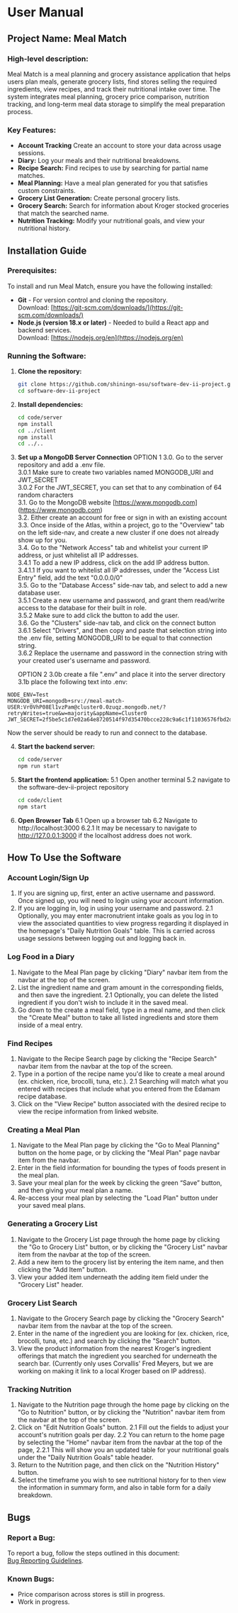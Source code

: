 # User Manual

## Project Name: Meal Match

### High-level description:
Meal Match is a meal planning and grocery assistance application that helps users plan meals, generate grocery lists, find stores selling the required ingredients, view recipes, and track their nutritional intake over time. The system integrates meal planning, grocery price comparison, nutrition tracking, and long-term meal data storage to simplify the meal preparation process.

### Key Features:
- **Account Tracking** Create an account to store your data across usage sessions.
- **Diary:** Log your meals and their nutritional breakdowns.
- **Recipe Search:** Find recipes to use by searching for partial name matches.
- **Meal Planning:** Have a meal plan generated for you that satisfies custom constraints.
- **Grocery List Generation:** Create personal grocery lists.
- **Grocery Search:** Search for information about Kroger stocked groceries that match the searched name.
- **Nutrition Tracking:** Modify your nutritional goals, and view your nutritional history.

## Installation Guide

### Prerequisites:
To install and run Meal Match, ensure you have the following installed:
- **Git** - For version control and cloning the repository.  
  Download: [https://git-scm.com/downloads/](https://git-scm.com/downloads/)
- **Node.js (version 18.x or later)** - Needed to build a React app and backend services.  
  Download: [https://nodejs.org/en](https://nodejs.org/en)

### Running the Software:
1. **Clone the repository:**
    ```bash
    git clone https://github.com/shiningn-osu/software-dev-ii-project.git
    cd software-dev-ii-project
    ```
2. **Install dependencies:**
    ```bash
    cd code/server
    npm install
    cd ../client
    npm install
    cd ../..
    ```
3. **Set up a MongoDB Server Connection**
   OPTION 1
    3.0. Go to the server repository and add a .env file.  
      3.0.1 Make sure to create two variables named MONGODB_URI and JWT_SECRET  
      3.0.2 For the JWT_SECRET, you can set that to any combination of 64 random characters  
    3.1. Go to the MongoDB website [https://www.mongodb.com] (https://www.mongodb.com)  
    3.2. Either create an account for free or sign in with an existing account  
    3.3. Once inside of the Atlas, within a project, go to the "Overview" tab on the left side-nav, and create a new cluster if one does not already show up for you.   
    3.4. Go to the "Network Access" tab and whitelist your current IP address, or just whitelist all IP addresses.  
      3.4.1 To add a new IP address, click on the add IP address button.  
        3.4.1.1 If you want to whitelist all IP addresses, under the "Access List Entry" field, add the text "0.0.0.0/0"  
    3.5. Go to the "Database Access" side-nav tab, and select to add a new database user.   
      3.5.1 Create a new username and password, and grant them read/write access to the database for their built in role.  
      3.5.2 Make sure to add click the button to add the user.  
    3.6. Go the "Clusters" side-nav tab, and click on the connect button  
      3.6.1 Select "Drivers", and then copy and paste that selection string into the .env file, setting MONGODB_URI to be equal to that connection string.  
      3.6.2 Replace the username and password in the connection string with your created user's username and password.
   
   OPTION 2
   3.0b create a file ".env" and place it into the server directory
   3.1b place the following text into .env:
```
NODE_ENV=Test 
MONGODB_URI=mongodb+srv://meal-match-USER:Vr0VhP08El1vzPam@cluster0.0zuqz.mongodb.net/?retryWrites=true&w=majority&appName=Cluster0
JWT_SECRET=2f5be5c1d7e02a64e8720514f97d35470bcce228c9a6c1f11036576fbd2dbe0f
```

  Now the server should be ready to run and connect to the database.
   
4. **Start the backend server:**
    ```bash
    cd code/server
    npm run start
    ```
5. **Start the frontend application:**
    5.1 Open another terminal
    5.2 navigate to the software-dev-ii-project repository
    ```bash
    cd code/client
    npm start
    ```
6. **Open Browser Tab**
    6.1 Open up a browser tab
    6.2 Navigate to http://localhost:3000
      6.2.1 It may be necessary to navigate to http://127.0.0.1:3000 if the localhost address does not work.

## How To Use the Software

### Account Login/Sign Up
1. If you are signing up, first, enter an active username and password. Once signed up, you will need to login using your account information.
2. If you are logging in, log in using your username and password.
  2.1 Optionally, you may enter macronutrient intake goals as you log in to view the associated quantities to view progress regarding it displayed in the homepage's "Daily Nutrition Goals" table. This is carried across usage sessions between logging out and logging back in.

### Log Food in a Diary
1. Navigate to the Meal Plan page by clicking "Diary" navbar item from the navbar at the top of the screen.
2. List the ingredient name and gram amount in the corresponding fields, and then save the ingredient.
  2.1 Optionally, you can delete the listed ingredient if you don't wish to include it in the saved meal.
3. Go down to the create a meal field, type in a meal name, and then click the "Create Meal" button to take all listed ingredients and store them inside of a meal entry.

### Find Recipes
1. Navigate to the Recipe Search page by clicking the "Recipe Search" navbar item from the navbar at the top of the screen.
2. Type in a portion of the recipe name you'd like to create a meal around (ex. chicken, rice, brocolli, tuna, etc.).
  2.1 Searching will match what you entered with recipes that include what you entered from the Edamam recipe database.
3. Click on the "View Recipe" button associated with the desired recipe to view the recipe information from linked website.

### Creating a Meal Plan
1. Navigate to the Meal Plan page by clicking the "Go to Meal Planning" button on the home page, or by clicking the "Meal Plan" page navbar item from the navbar.
2. Enter in the field information for bounding the types of foods present in the meal plan.
3. Save your meal plan for the week by clicking the green “Save” button, and then giving your meal plan a name.
4. Re-access your meal plan by selecting the "Load Plan" button under your saved meal plans.

### Generating a Grocery List
1. Navigate to the Grocery List page through the home page by clicking the "Go to Grocery List" button, or by clicking the "Grocery List" navbar item from the navbar at the top of the screen.
2. Add a new item to the grocery list by entering the item name, and then clicking the "Add Item" button.
3. View your added item underneath the adding item field under the "Grocery List" header.

### Grocery List Search
1. Navigate to the Grocery Search page by clicking the "Grocery Search" navbar item from the navbar at the top of the screen.
2. Enter in the name of the ingredient you are looking for (ex. chicken, rice, brocolli, tuna, etc.) and search by clicking the "Search" button.
3. View the product information from the nearest Kroger's ingredient offerings that match the ingredient you searched for underneath the search bar. (Currently only uses Corvallis' Fred Meyers, but we are working on making it link to a local Kroger based on IP address).

### Tracking Nutrition
1. Navigate to the Nutrition page through the home page by clicking on the "Go to Nutrition" button, or by clicking the "Nutrition" navbar item from the navbar at the top of the screen.
2. Click on "Edit Nutrition Goals" button.
  2.1 Fill out the fields to adjust your account's nutrition goals per day.
  2.2 You can return to the home page by selecting the "Home" navbar item from the navbar at the top of the page,
  2.2.1 This will show you an updated table for your nutritional goals under the "Daily Nutrition Goals" table header.
3. Return to the Nutrition page, and then click on the "Nutrition History" button.
4. Select the timeframe you wish to see nutritional history for to then view the information in summary form, and also in table form for a daily breakdown.

## Bugs

### Report a Bug:
To report a bug, follow the steps outlined in this document:  
[Bug Reporting Guidelines](https://bugzilla.mozilla.org/page.cgi?id=bug-writing.html).  

### Known Bugs:
- Price comparison across stores is still in progress.
- Work in progress.
